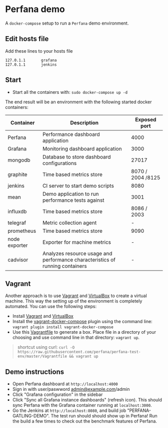 # Perfana demo

A `docker-compose` setup to run a `Perfana` demo environment.

## Edit hosts file  

Add these lines to your hosts file

```
127.0.1.1       grafana
127.0.1.1       jenkins
```

## Start

* Start all the containers with: `sudo docker-compose up -d`

The end result will be an environment with the following started docker containers:

| Container  	| Description                                            	| Exposed port|
|------------	|--------------------------------------------------------	|-------	|
| Perfana 	  | Performance dashboard application                      	| 4000    	|
| Grafana 	  | Monitoring dashboard application                      	| 3000    	|
| mongodb    	| Database to store dashboard configurations           		 | 27017 	|
| graphite   	| Time based metrics store                              	| 8070 / 2004 /8125  	|
| jenkins    	| CI server to start demo scripts     	                   | 8080  	|
| mean       	| Demo application to run performance tests against 	     | 3001  	|
| influxdb      | Time based metrics store                          	| 8086 / 2003      |
| telegraf    	|    Metric collection agent 	| -   |
| prometheus      	| Time based metrics store                     	| 9090      |
| node exporter    	|    Exporter for machine metrics  	| -   |
| cadvisor    	|    Analyzes resource usage and performance characteristics of running containers 	| -   |


## Vagrant

Another approach is to use [Vagrant](http://www.vagrantup.com) and [VirtualBox](https://www.virtualbox.org/) to create a virtual machine. This way the setting up of the environment is completely automated. You can use the following steps:
- Install [Vagrant](http://www.vagrantup,com) and [VirtualBox](https://www.virtualbox.org/)
- Install the [vagrant-docker-compose](https://github.com/leighmcculloch/vagrant-docker-compose) plugin using the command line: `vagrant plugin install vagrant-docker-compose`  
- Use this [Vagrantfile](https://raw.githubusercontent.com/perfana/perfana-test-env/master/Vagrantfile) to generate a box. Place file in a directory of your choosing and use command line in that directory: `vagrant up`.  

> shortcut using curl: `curl -O https://raw.githubusercontent.com/perfana/perfana-test-env/master/Vagrantfile && vagrant up`  

## Demo instructions
* Open Perfana dashboard at ```http://localhost:4000```
* Sign in with user/paswword admin@example.com/admin
* Click "Grafana configuration" in the sidebar
* Click  "Sync all Grafana instance dashboards" (refresh icon). This should sync Perfana with the Grafana container running at ```localhost:3000```. 
* Go the Jenkins at ```http://localhost:8080```, and build job "PERFANA-GATLING-DEMO". The test run should should show up in Perfana! Run the build a few times to check out the benchmark features of Perfana.
